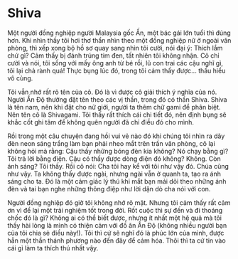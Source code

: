 # Shiva

Một người đồng nghiệp người Malaysia gốc Ấn, một bác gái lớn tuổi thì đúng hơn. Khi nhìn thấy tôi hơi thơ thẩn nhìn theo một đồng nghiệp nữ ở ngoài văn phòng, thì xếp xong bộ hồ sơ quay sang nhìn tôi cười, nói đại ý: Thích lắm chứ gì? Cảm thấy bị đánh trúng tim đen, tất nhiên tôi không nhận. Cô chỉ cười và nói, tôi sống với mấy ông anh từ bé rồi, lũ con trai các cậu nghĩ gì, tôi lại chả rành quá! Thực bụng lúc đó, trong tôi cảm thấy được... thấu hiểu vô cùng.

Tôi vẫn nhớ rất rõ tên của cô. Đó là vì được cô giải thích ý nghĩa của nó. Người Ấn Độ thường đặt tên theo các vị thần, trong đó có thần Shiva. Shiva là tên nam, nên khi đặt cho nữ giới, người ta thêm chữ gami để phân biệt. Nên tên cô là Shivagami. Tôi thấy rất thích cái chi tiết đó, nên định bụng sẽ khắc cốt ghi tâm để không quên người đã chỉ điều đó cho mình.

Rồi trong một câu chuyện đang hồi vui vẻ nào đó khi chúng tôi nhìn ra dãy đèn neon sáng trắng làm bạn phải nheo mắt trên trần văn phòng, cô lại không hỏi mà rằng: Cậu thấy những bóng đèn kia không? Nó chạy bằng gì? Tôi trả lời bằng điện. Cậu có thấy được dòng điện đó không? Không. Còn ánh sáng? Tôi thấy. Rồi cô nói: Cha tôi hay kể với tôi như vậy đó. Chúa cũng như vậy. Ta không thấy được ngài, nhưng ngài vẫn ở quanh ta, tạo ra ánh sáng cho ta. Đó là một cảm giác lý thú khi mắt bạn mải dõi theo những ánh đèn và tai bạn nghe những thông điệp như lời dặn dò cha nói với con.

Người đồng nghiệp đó giờ tôi không nhớ rõ mặt. Nhưng tôi cảm thấy rất cảm ơn vì để lại một trải nghiệm tốt trong đời. Rốt cuộc thì sự đến và đi thoáng chốc đó là gì? Không ai có thể biết được, nhưng ít nhất một hệ quả mà tôi thấy hài lòng là mình có thiện cảm với đồ ăn Ấn Độ (không nhiều người bạn của tôi chia sẻ điều này!). Tôi thì cứ sẽ nghĩ đó là phúc lớn của mình, được hẳn một thần thánh phương nào đến đây để cảm hóa. Thôi thì ta cứ tin vào cái gì làm ta thích thú nhất vậy.

